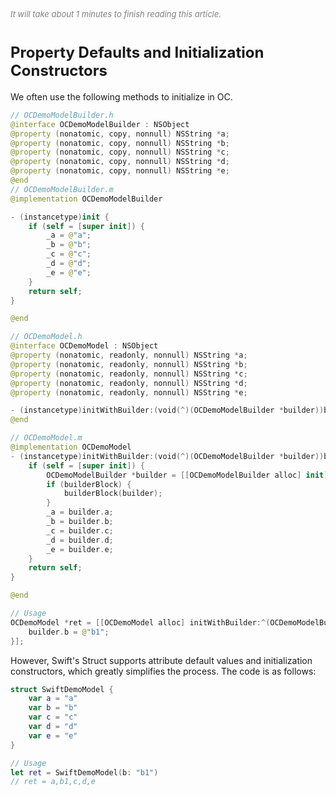 
<font color=gray size=2>*It will take about 1 minutes to finish reading this article.*</font>

# **<font size=5 >Property Defaults and Initialization Constructors</font>**
We often use the following methods to initialize in OC.
```Swift 
// OCDemoModelBuilder.h
@interface OCDemoModelBuilder : NSObject
@property (nonatomic, copy, nonnull) NSString *a;
@property (nonatomic, copy, nonnull) NSString *b;
@property (nonatomic, copy, nonnull) NSString *c;
@property (nonatomic, copy, nonnull) NSString *d;
@property (nonatomic, copy, nonnull) NSString *e;
@end
// OCDemoModelBuilder.m
@implementation OCDemoModelBuilder

- (instancetype)init {
    if (self = [super init]) {
        _a = @"a";
        _b = @"b";
        _c = @"c";
        _d = @"d";
        _e = @"e";
    }
    return self;
}

@end

// OCDemoModel.h
@interface OCDemoModel : NSObject
@property (nonatomic, readonly, nonnull) NSString *a;
@property (nonatomic, readonly, nonnull) NSString *b;
@property (nonatomic, readonly, nonnull) NSString *c;
@property (nonatomic, readonly, nonnull) NSString *d;
@property (nonatomic, readonly, nonnull) NSString *e;

- (instancetype)initWithBuilder:(void(^)(OCDemoModelBuilder *builder))builderBlock;
@end

// OCDemoModel.m
@implementation OCDemoModel
- (instancetype)initWithBuilder:(void(^)(OCDemoModelBuilder *builder))builderBlock {
    if (self = [super init]) {
        OCDemoModelBuilder *builder = [[OCDemoModelBuilder alloc] init];
        if (builderBlock) {
            builderBlock(builder);
        }
        _a = builder.a;
        _b = builder.b;
        _c = builder.c;
        _d = builder.d;
        _e = builder.e;
    }
    return self;
}

@end

// Usage
OCDemoModel *ret = [[OCDemoModel alloc] initWithBuilder:^(OCDemoModelBuilder * _Nonnull builder) {
    builder.b = @"b1";
}];
```
However, Swift's Struct supports attribute default values and initialization constructors, which greatly simplifies the process. The code is as follows:

```Swift
struct SwiftDemoModel {
    var a = "a"
    var b = "b"
    var c = "c"
    var d = "d"
    var e = "e"
}

// Usage
let ret = SwiftDemoModel(b: "b1")
// ret = a,b1,c,d,e
```






